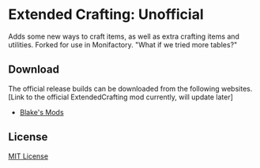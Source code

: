 # Extended Crafting: Unofficial

Adds some new ways to craft items, as well as extra crafting items and utilities.
Forked for use in Monifactory. "What if we tried more tables?"

## Download

The official release builds can be downloaded from the following websites. [Link to the official ExtendedCrafting mod currently, will update later]

- [Blake's Mods](https://blakesmods.com/extended-crafting/download)

## License

[MIT License](./LICENSE)
